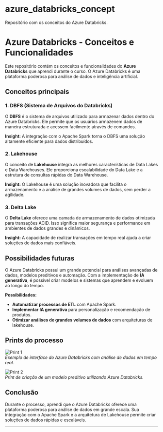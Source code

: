 # azure_databricks_concept
Repositório com os conceitos do Azure Databricks.
# Azure Databricks - Conceitos e Funcionalidades

Este repositório contém os conceitos e funcionalidades do **Azure Databricks** que aprendi durante o curso. O Azure Databricks é uma plataforma poderosa para análise de dados e inteligência artificial.

## Conceitos principais

### 1. **DBFS (Sistema de Arquivos do Databricks)**
O **DBFS** é o sistema de arquivos utilizado para armazenar dados dentro do Azure Databricks. Ele permite que os usuários armazenem dados de maneira estruturada e acessem facilmente através de comandos.

**Insight:** A integração com o Apache Spark torna o DBFS uma solução altamente eficiente para dados distribuídos.

### 2. **Lakehouse**
O conceito de **Lakehouse** integra as melhores características de Data Lakes e Data Warehouses. Ele proporciona escalabilidade do Data Lake e a estrutura de consultas rápidas do Data Warehouse.

**Insight:** O Lakehouse é uma solução inovadora que facilita o armazenamento e a análise de grandes volumes de dados, sem perder a agilidade.

### 3. **Delta Lake**
O **Delta Lake** oferece uma camada de armazenamento de dados otimizada para transações ACID. Isso significa maior segurança e performance em ambientes de dados grandes e dinâmicos.

**Insight:** A capacidade de realizar transações em tempo real ajuda a criar soluções de dados mais confiáveis.

## Possibilidades futuras

O Azure Databricks possui um grande potencial para análises avançadas de dados, modelos preditivos e automação. Com a implementação de **IA generativa**, é possível criar modelos e sistemas que aprendem e evoluem ao longo do tempo.

**Possibilidades:** 
- **Automatizar processos de ETL** com Apache Spark.
- **Implementar IA generativa** para personalização e recomendação de produtos.
- **Otimizar análises de grandes volumes de dados** com arquiteturas de lakehouse.

## Prints do processo

![Print 1](link_do_print_1)  
*Exemplo de interface do Azure Databricks com análise de dados em tempo real.*

![Print 2](link_do_print_2)  
*Print de criação de um modelo preditivo utilizando Azure Databricks.*

## Conclusão

Durante o processo, aprendi que o Azure Databricks oferece uma plataforma poderosa para análise de dados em grande escala. Sua integração com o Apache Spark e a arquitetura de Lakehouse permite criar soluções de dados rápidas e escaláveis.

---
